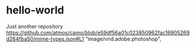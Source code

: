 # hello-world
Just another repository
https://github.com/atmos/camo/blob/e59df56a01c023850962fac16905269d264fba50/mime-types.json#L1
 "image/vnd.adobe.photoshop",
